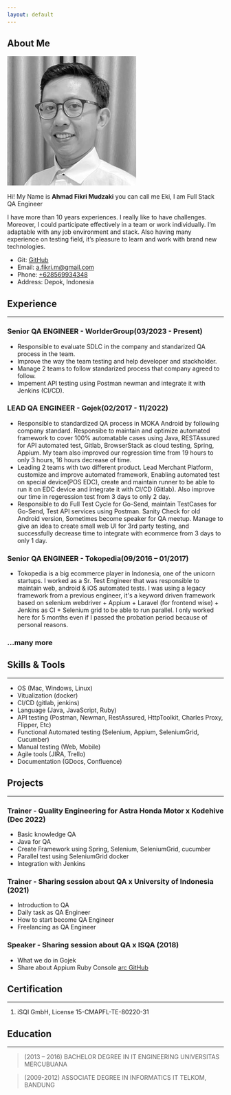 ```yaml
---
layout: default
---
```


## About Me

<img class="profile-picture" src="ft.jpg">

Hi! My Name is **Ahmad Fikri Mudzaki** you can call me Eki, I am Full Stack QA Engineer

I have more than 10 years experiences. I really like to have challenges. Moreover, I could participate effectively in a team or work individually. I’m adaptable with any job environment and stack.  Also having many experience on testing field, it’s pleasure to learn and work with brand new technologies.

* Git: [GitHub](https://github.com/ekimudzaki)
* Email: [a.fikri.m@gmail.com](mailto:a.fikri.m@gmail.com)
* Phone: [+628569934348](tel:+628569934348)
* Address: Depok, Indonesia

## Experience
---

### Senior QA ENGINEER - WorlderGroup(03/2023 - Present)

* Responsible to evaluate SDLC in the company and standarized QA process in the team. 
* Improve the way the team testing and help developer and stackholder.
* Manage 2 teams to follow standarized process that company agreed to follow.
* Impement API testing using Postman newman and integrate it with Jenkins (CI/CD).

### LEAD QA ENGINEER - Gojek(02/2017 - 11/2022)

* Responsible to standardized QA process in MOKA Android by following company standard. Responsibe to maintain and optimize automated framework to cover 100% automatable cases using Java, RESTAssured for API automated test, Gitlab, BrowserStack as cloud testing, Spring, Appium. My team also improved our regression time from 19 hours to only 3 hours, 16 hours decrease of time.
* Leading 2 teams with two different product. Lead Merchant Platform, customize and improve automated framework, Enabling automated test on special device(POS EDC), create and maintain runner to be able to run it on EDC device and integrate it with CI/CD (Gitlab). Also improve our time in regeression test from 3 days to only 2 day.
* Responsible to do Full Test Cycle for Go-Send, maintain TestCases for Go-Send, Test API services using Postman. Sanity Check for old Android version, Sometimes become speaker for QA meetup. Manage to give an idea to create small web UI for 3rd party testing, and successfully decrease time to integrate with ecommerce from 3 days to only 1 day.

### Senior QA ENGINEER - Tokopedia(09/2016 – 01/2017)

* Tokopedia is a big ecommerce player in Indonesia, one of the unicorn startups. I worked as a Sr. Test Engineer that was responsible to maintain web, android & iOS automated tests. I was using a legacy framework from a previous engineer, it's a keyword driven framework based on selenium webdriver + Appium + Laravel (for frontend wise) + Jenkins as CI + Selenium grid to be able to run parallel. I only worked here for 5 months even if I passed the probation period because of personal reasons.

### ...many more

## Skills & Tools
---

 - OS (Mac, Windows, Linux)
 - Vitualization (docker)
 - CI/CD (gitlab, jenkins)
 - Language (Java, JavaScript, Ruby)
 - API testing (Postman, Newman, RestAssured, HttpToolkit, Charles Proxy, Flipper, Etc)
 - Functional Automated testing (Selenium, Appium, SeleniumGrid, Cucumber)
 - Manual testing (Web, Mobile)
 - Agile tools (JIRA, Trello)
 - Documentation (GDocs, Confluence)

## Projects
---

### Trainer -  Quality Engineering for Astra Honda Motor x Kodehive (Dec 2022)

* Basic knowledge QA
* Java for QA
* Create Framework using Spring, Selenium, SeleniumGrid, cucumber
* Parallel test using SeleniumGrid docker
* Integration with Jenkins

### Trainer - Sharing session about QA x University of Indonesia (2021)

* Introduction to QA
* Daily task as QA Engineer
* How to start become QA Engineer
* Freelancing as QA Engineer 

### Speaker - Sharing session about QA x ISQA (2018)

* What we do in Gojek
* Share about Appium Ruby Console [arc GitHub](https://github.com/appium/ruby_console)

## Certification
---

1. iSQI GmbH, License 15-CMAPFL-TE-80220-31

## Education
 ---

> (2013 – 2016)
> BACHELOR DEGREE IN IT ENGINEERING
> UNIVERSITAS MERCUBUANA

> (2009-2012)
> ASSOCIATE DEGREE IN INFORMATICS
> IT TELKOM, BANDUNG
